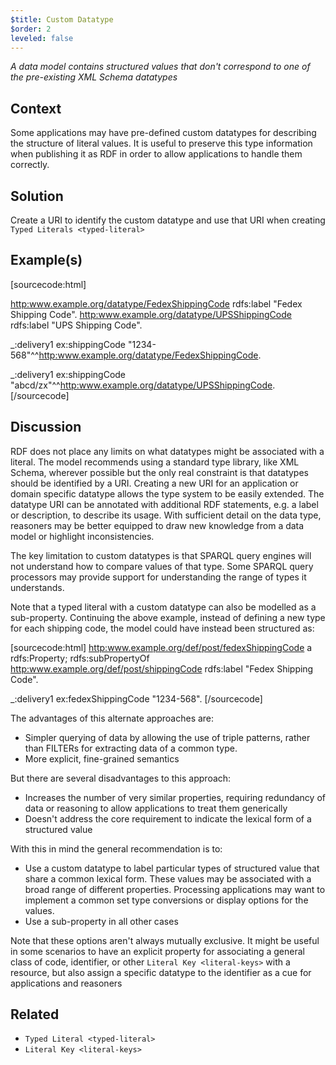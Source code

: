 ```yaml
---
$title: Custom Datatype
$order: 2
leveled: false
---
```


*A data model contains structured values that don't correspond to one of the pre-existing XML Schema datatypes*

## Context

Some applications may have pre-defined custom datatypes for describing the structure of literal values. It is useful to preserve this type information when publishing it as RDF in order to allow applications to handle them correctly.

## Solution

Create a URI to identify the custom datatype and use that URI when creating `Typed Literals <typed-literal>`

## Example(s)

[sourcecode:html]
<!-- Define a URI for different forms of shipping codes -->
<http:www.example.org/datatype/FedexShippingCode>
  rdfs:label "Fedex Shipping Code".
<http:www.example.org/datatype/UPSShippingCode>
  rdfs:label "UPS Shipping Code".

<!-- Indicate the form of shipping code with a Typed Literal -->
_:delivery1
  ex:shippingCode "1234-568"^^<http:www.example.org/datatype/FedexShippingCode>.

_:delivery1
  ex:shippingCode "abcd/zx"^^<http:www.example.org/datatype/UPSShippingCode>.
[/sourcecode]

## Discussion

RDF does not place any limits on what datatypes might be associated with a literal. The model recommends using a standard type library, like XML Schema, wherever possible but the only real constraint is that datatypes should be identified by a URI. Creating a new URI for an application or domain specific datatype allows the type system to be easily extended. The datatype URI can be annotated with additional RDF statements, e.g. a label or description, to describe its usage. With sufficient detail on the data type, reasoners may be better equipped to draw new knowledge from a data model or highlight inconsistencies.

The key limitation to custom datatypes is that SPARQL query engines will not understand how to compare values of that type. Some SPARQL query processors may provide support for understanding the range of types it understands.

Note that a typed literal with a custom datatype can also be modelled as a sub-property. Continuing the above example, instead of defining a new type for each shipping code, the model could have instead been structured as:

[sourcecode:html]
<http:www.example.org/def/post/fedexShippingCode>
  a rdfs:Property;
  rdfs:subPropertyOf <http:www.example.org/def/post/shippingCode>
  rdfs:label "Fedex Shipping Code".

<!-- Use the derived property: -->
_:delivery1
  ex:fedexShippingCode "1234-568".
[/sourcecode]

The advantages of this alternate approaches are:

- Simpler querying of data by allowing the use of triple patterns, rather than FILTERs for extracting data of a common type.
- More explicit, fine-grained semantics

But there are several disadvantages to this approach:

- Increases the number of very similar properties, requiring redundancy of data or reasoning to allow applications to treat them generically
- Doesn't address the core requirement to indicate the lexical form of a structured value

With this in mind the general recommendation is to:

- Use a custom datatype to label particular types of structured value that share a common lexical form. These values may be associated with a broad range of different properties. Processing applications may want to implement a common set type conversions or display options for the values.
- Use a sub-property in all other cases

Note that these options aren't always mutually exclusive. It might be useful in some scenarios to have an explicit property for associating a general class of code, identifier, or other `Literal Key <literal-keys>` with a resource, but also assign a specific datatype to the identifier as a cue for applications and reasoners

## Related

- `Typed Literal <typed-literal>`
- `Literal Key <literal-keys>`
